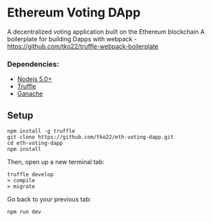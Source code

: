 # Ethereum Voting DApp
A decentralized voting application built on the Ethereum blockchain
A boilerplate for building Dapps with webpack - https://github.com/tko22/truffle-webpack-boilerplate
### Dependencies:
- [Nodejs 5.0+](https://nodejs.org/en/)
- [Truffle](https://github.com/trufflesuite/truffle)
- [Ganache](http://truffleframework.com/ganache/)

## Setup
```
npm install -g truffle
git clone https://github.com/tko22/eth-voting-dapp.git
cd eth-voting-dapp
npm install
```
Then, open up a new terminal tab:
```
truffle develop
> compile
> migrate
```
Go back to your previous tab:
```
npm run dev
```


